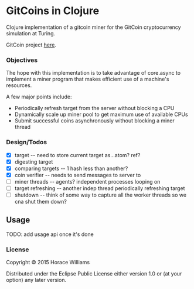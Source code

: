 # GitCoins in Clojure

Clojure implementation of a gitcoin miner for the GitCoin cryptocurrency
simulation at Turing.

GitCoin project [here](https://github.com/worace/git-coin).

### Objectives

The hope with this implementation is to take advantage of core.async
to implement a miner program that makes efficient use of a machine's resources.

A few major points include:

* Periodically refresh target from the server without blocking a CPU
* Dynamically scale up miner pool to get maximum use of available CPUs
* Submit successful coins asynchronously without blocking a miner thread

### Design/Todos

* [X] target -- need to store current target as...atom? ref?
* [X] digesting target
* [X] comparing targets -- 1 hash less than another?
* [X] coin verifier -- needs to send messages to server to 
* [ ] miner threads -- agents? independent processes looping on
* [ ] target refreshing -- another indep thread periodically refreshing target
* [ ] shutdown -- think of some way to capture all the worker threads so we cna shut them down?

## Usage

TODO: add usage api once it's done

### License

Copyright © 2015 Horace Williams

Distributed under the Eclipse Public License either version 1.0 or (at
your option) any later version.

